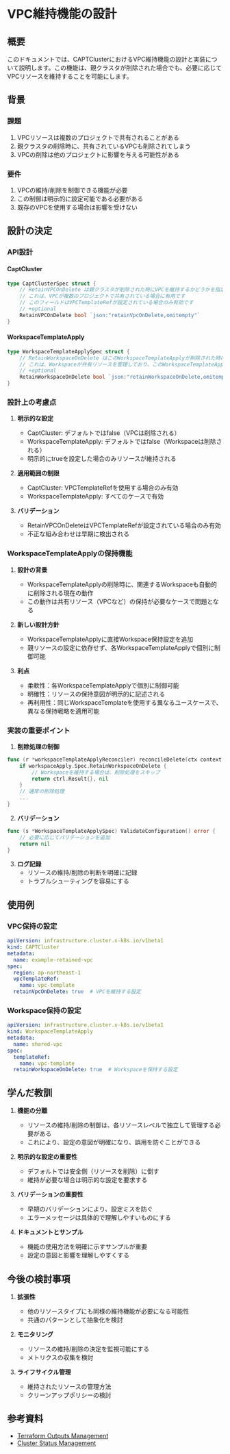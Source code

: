 # VPC維持機能の設計

## 概要

このドキュメントでは、CAPTClusterにおけるVPC維持機能の設計と実装について説明します。この機能は、親クラスタが削除された場合でも、必要に応じてVPCリソースを維持することを可能にします。

## 背景

### 課題

1. VPCリソースは複数のプロジェクトで共有されることがある
2. 親クラスタの削除時に、共有されているVPCも削除されてしまう
3. VPCの削除は他のプロジェクトに影響を与える可能性がある

### 要件

1. VPCの維持/削除を制御できる機能が必要
2. この制御は明示的に設定可能である必要がある
3. 既存のVPCを使用する場合は影響を受けない

## 設計の決定

### API設計

#### CaptCluster

```go
type CaptClusterSpec struct {
    // RetainVPCOnDelete は親クラスタが削除された時にVPCを維持するかどうかを指定します
    // これは、VPCが複数のプロジェクトで共有されている場合に有用です
    // このフィールドはVPCTemplateRefが設定されている場合のみ有効です
    // +optional
    RetainVPCOnDelete bool `json:"retainVpcOnDelete,omitempty"`
}
```

#### WorkspaceTemplateApply

```go
type WorkspaceTemplateApplySpec struct {
    // RetainWorkspaceOnDelete はこのWorkspaceTemplateApplyが削除された時にWorkspaceを維持するかどうかを指定します
    // これは、Workspaceが共有リソースを管理しており、このWorkspaceTemplateApplyよりも長く存続させる必要がある場合に有用です
    // +optional
    RetainWorkspaceOnDelete bool `json:"retainWorkspaceOnDelete,omitempty"`
}
```

### 設計上の考慮点

1. **明示的な設定**
   - CaptCluster: デフォルトではfalse（VPCは削除される）
   - WorkspaceTemplateApply: デフォルトではfalse（Workspaceは削除される）
   - 明示的にtrueを設定した場合のみリソースが維持される

2. **適用範囲の制限**
   - CaptCluster: VPCTemplateRefを使用する場合のみ有効
   - WorkspaceTemplateApply: すべてのケースで有効

3. **バリデーション**
   - RetainVPCOnDeleteはVPCTemplateRefが設定されている場合のみ有効
   - 不正な組み合わせは早期に検出される

### WorkspaceTemplateApplyの保持機能

1. **設計の背景**
   - WorkspaceTemplateApplyの削除時に、関連するWorkspaceも自動的に削除される現在の動作
   - この動作は共有リソース（VPCなど）の保持が必要なケースで問題となる

2. **新しい設計方針**
   - WorkspaceTemplateApplyに直接Workspace保持設定を追加
   - 親リソースの設定に依存せず、各WorkspaceTemplateApplyで個別に制御可能

3. **利点**
   - 柔軟性：各WorkspaceTemplateApplyで個別に制御可能
   - 明確性：リソースの保持意図が明示的に記述される
   - 再利用性：同じWorkspaceTemplateを使用する異なるユースケースで、異なる保持戦略を適用可能

### 実装の重要ポイント

1. **削除処理の制御**
```go
func (r *workspaceTemplateApplyReconciler) reconcileDelete(ctx context.Context, workspaceApply *infrastructurev1beta1.WorkspaceTemplateApply) (ctrl.Result, error) {
    if workspaceApply.Spec.RetainWorkspaceOnDelete {
        // Workspaceを維持する場合は、削除処理をスキップ
        return ctrl.Result{}, nil
    }
    // 通常の削除処理
    ...
}
```

2. **バリデーション**
```go
func (s *WorkspaceTemplateApplySpec) ValidateConfiguration() error {
    // 必要に応じてバリデーションを追加
    return nil
}
```

3. **ログ記録**
   - リソースの維持/削除の判断を明確に記録
   - トラブルシューティングを容易にする

## 使用例

### VPC保持の設定

```yaml
apiVersion: infrastructure.cluster.x-k8s.io/v1beta1
kind: CAPTCluster
metadata:
  name: example-retained-vpc
spec:
  region: ap-northeast-1
  vpcTemplateRef:
    name: vpc-template
  retainVpcOnDelete: true  # VPCを維持する設定
```

### Workspace保持の設定

```yaml
apiVersion: infrastructure.cluster.x-k8s.io/v1beta1
kind: WorkspaceTemplateApply
metadata:
  name: shared-vpc
spec:
  templateRef:
    name: vpc-template
  retainWorkspaceOnDelete: true  # Workspaceを保持する設定
```

## 学んだ教訓

1. **機能の分離**
   - リソースの維持/削除の制御は、各リソースレベルで独立して管理する必要がある
   - これにより、設定の意図が明確になり、誤用を防ぐことができる

2. **明示的な設定の重要性**
   - デフォルトでは安全側（リソースを削除）に倒す
   - 維持が必要な場合は明示的な設定を要求する

3. **バリデーションの重要性**
   - 早期のバリデーションにより、設定ミスを防ぐ
   - エラーメッセージは具体的で理解しやすいものにする

4. **ドキュメントとサンプル**
   - 機能の使用方法を明確に示すサンプルが重要
   - 設定の意図と影響を理解しやすくする

## 今後の検討事項

1. **拡張性**
   - 他のリソースタイプにも同様の維持機能が必要になる可能性
   - 共通のパターンとして抽象化を検討

2. **モニタリング**
   - リソースの維持/削除の決定を監視可能にする
   - メトリクスの収集を検討

3. **ライフサイクル管理**
   - 維持されたリソースの管理方法
   - クリーンアップポリシーの検討

## 参考資料

- [Terraform Outputs Management](./terraform-outputs-management.md)
- [Cluster Status Management](./cluster-status-management.md)
